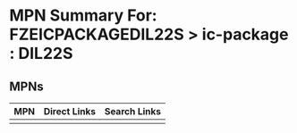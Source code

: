 



# MPN Summary For: FZEICPACKAGEDIL22S > ic-package : DIL22S

## MPNs
  

|MPN|Direct Links|Search Links|
| :--- | :--- | :--- |
||||
